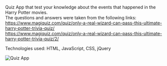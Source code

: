 Quiz App that test your knowledge about the events that happened in the Harry Potter movies. <br/>
The questions and answers were taken from the following links: <br/>
https://www.magiquiz.com/quiz/only-a-real-wizard-can-pass-this-ultimate-harry-potter-trivia-quiz/ <br/>
https://www.magiquiz.com/quiz/only-a-real-wizard-can-pass-this-ultimate-harry-potter-trivia-quiz/2/ <br/>

Technologies used: HTML, JavaScript, CSS, jQuery

![Quiz App](https://user-images.githubusercontent.com/8231429/65378111-603d4c80-dc82-11e9-8c1a-df4111decbe4.PNG)

